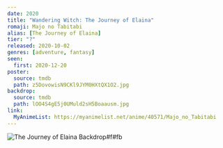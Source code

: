 ```yaml
---
date: 2020
title: "Wandering Witch: The Journey of Elaina"
romaji: Majo no Tabitabi
alias: [The Journey of Elaina]
tier: "?"
released: 2020-10-02
genres: [adventure, fantasy]
seen:
  first: 2020-12-20
poster:
  source: tmdb
  path: z5DovowisN9CKl9JYM0HXtQX1O2.jpg
backdrop:
  source: tmdb
  path: lOO4S4gE5j0UMuld2sH5Boaausm.jpg
link:
  MyAnimeList: https://myanimelist.net/anime/40571/Majo_no_Tabitabi
---
```


![The Journey of Elaina Backdrop#f#fb](https://image.tmdb.org/t/p/original/kZE2LlQ0HKubeLEOI9ukhqRXGx2.jpg "Source: TMDB")
